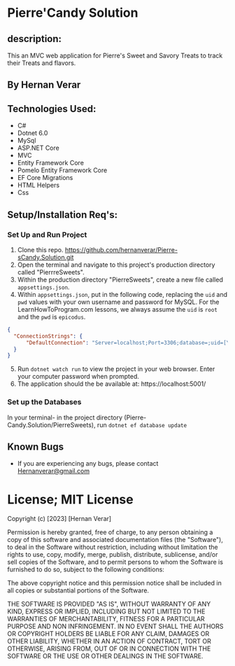 # Pierre'Candy Solution

## description:

This an MVC web application for Pierre's Sweet and Savory Treats to track their Treats and flavors.

## By Hernan Verar

## Technologies Used:
* C#
* Dotnet 6.0
* MySql
* ASP.NET Core
* MVC
* Entity Framework Core
* Pomelo Entity Framework Core
* EF Core Migrations
* HTML Helpers
* Css


## Setup/Installation Req's:

### Set Up and Run Project
1. Clone this repo. https://github.com/hernanverar/Pierre-sCandy.Solution.git
2. Open the terminal and navigate to this project's production directory called "PierrreSweets".
3. Within the production directory "PierreSweets", create a new file called `appsettings.json`.
4. Within `appsettings.json`, put in the following code, replacing the `uid` and `pwd` values with your own username and password for MySQL. For the LearnHowToProgram.com lessons, we always assume the `uid` is `root` and the `pwd` is `epicodus`.

```json
{
  "ConnectionStrings": {
      "DefaultConnection": "Server=localhost;Port=3306;database=;uid=[YOUR SQL USERNAME];pwd=[YOUR SQL PASSWORD];"
  }
}
```
5. Run ```dotnet watch run``` to view the project in your web browser. Enter your computer password when prompted.
6. The application should the be available at: https://localhost:5001/

### Set up the Databases

In your terminal- in the project directory (Pierre-Candy.Solution/PierreSweets), run ```dotnet ef database update```

## Known Bugs

* If you are experiencing any bugs, please contact Hernanverar@gmail.com
# License; MIT License

Copyright (c) [2023] [Hernan Verar]

Permission is hereby granted, free of charge, to any person obtaining a copy of this software and associated documentation files (the "Software"), to deal in the Software without restriction, including without limitation the rights to use, copy, modify, merge, publish, distribute, sublicense, and/or sell copies of the Software, and to permit persons to whom the Software is furnished to do so, subject to the following conditions:

The above copyright notice and this permission notice shall be included in all copies or substantial portions of the Software.

THE SOFTWARE IS PROVIDED "AS IS", WITHOUT WARRANTY OF ANY KIND, EXPRESS OR IMPLIED, INCLUDING BUT NOT LIMITED TO THE WARRANTIES OF MERCHANTABILITY, FITNESS FOR A PARTICULAR PURPOSE AND NON INFRINGEMENT. IN NO EVENT SHALL THE AUTHORS OR COPYRIGHT HOLDERS BE LIABLE FOR ANY CLAIM, DAMAGES OR OTHER LIABILITY, WHETHER IN AN ACTION OF CONTRACT, TORT OR OTHERWISE, ARISING FROM, OUT OF OR IN CONNECTION WITH THE SOFTWARE OR THE USE OR OTHER DEALINGS IN THE SOFTWARE.
